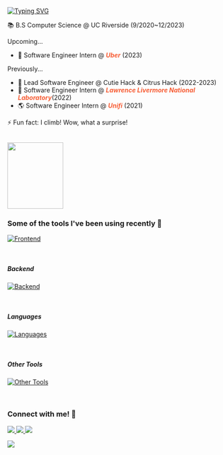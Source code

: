 [![Typing SVG](https://readme-typing-svg.herokuapp.com?color=F75E36FF&lines=%F0%9F%91%8B+Hi%2C+I%E2%80%99m+Minsoo+Kim)](https://git.io/typing-svg)

📚 B.S Computer Science @ UC Riverside (9/2020~12/2023)

Upcoming...
- 🚗 Software Engineer Intern @ <span style="color:#F75E36FF">***Uber***</span> (2023)

<!-- Some of my work at UCR...
- 💻 Lead Software Engineer for Citrus Hack
- 💻 Lead Software Engineer for Cutie Hack
- 💻 Software Engineer @ Prytaneum (UCR School of Public Policy)
- 👨‍🎓 Undergraduate Learning Assistant (Tutor) for an upper-division CS course (CS100)
- 🧑‍💼 Linux System Administrator for LockdownV12 (1st place 🥇) 
- 🧑‍💼 Linux System Administrator for LockdownV13 (2nd place 🥈)
- 💯 Grader for CS10B
- 💯 Grader for CS100
- 💰 Treasurer for CyberSecurity@UCR -->

Previously...
- 🍊 Lead Software Engineer @ Cutie Hack & Citrus Hack (2022-2023)
- 🚀 Software Engineer Intern @ <span style="color:#F75E36FF">***Lawrence Livermore National Laboratory***</span>(2022)
- 🌎 Software Engineer Intern @ <span style="color:#F75E36FF">***Unifi***</span> (2021)

⚡ Fun fact: I climb! Wow, what a surprise!

<br>

<img width="50%" src="https://github-readme-streak-stats.herokuapp.com/?user=minsooerickim&theme=codestackr&" height="150em"/>

<br>

### Some of the tools I've been using recently 🧰
[![Frontend](https://skillicons.dev/icons?i=react,next,angular,tailwind&perline=10)](https://skillicons.dev)

<br>

##### Backend
[![Backend](https://skillicons.dev/icons?i=graphql,prisma,redis,firebase,mongo,postgres,mysql,sqlite,nodejs,fastapi,express,docker,vercel,heroku,jest,kubernetes&perline=10)](https://skillicons.dev)

<br>

##### Languages

[![Languages](https://skillicons.dev/icons?i=py,ts,cpp,rust,html,css,java,js,bash,scala,latex,md,regex&perline=10)](https://skillicons.dev)

<br>

##### Other Tools
[![Other Tools](https://skillicons.dev/icons?i=postman,figma,linux,raspberrypi,aws,gcp,azure,nginx&perline=10)](https://skillicons.dev)

<!-- <div align="center">
  <p align="center" width="100%">
    <img width="50%" src="https://github-readme-streak-stats.herokuapp.com/?user=minsooerickim&theme=codestackr&" height="150em"/>
    <img width="49%" src="https://github-readme-stats.vercel.app/api/top-langs?username=minsooerickim&theme=codeSTACKr&show_icons=true&locale=en&layout=compact" height="150em"/> 
  </p>
</div> -->

<br>

<!-- [![minsoo's wakatime stats](https://github-readme-stats.vercel.app/api/wakatime?username=minsooerickim&bg_color=0D1117&text_color=F0F6FC)](https://github.com/minsooerickim/github-readme-stats) -->

### Connect with me! 🤝
<a href="https://www.linkedin.com/in/minsookime/" target="_blank">
    <img src="https://img.shields.io/badge/linkedin%20-%230077B5.svg?&style=for-the-badge&logo=linkedin&logoColor=white"/>
</a>
<a href="https://minsoo.vercel.app/" target="_blank">
    <img src="https://img.shields.io/badge/website-000000?style=for-the-badge&logo=About.me&logoColor=white">
</a>
<a href="mailto:minsooerickim@gmail.com" target="_blank">
    <img src="https://img.shields.io/badge/Gmail-D14836?style=for-the-badge&logo=gmail&logoColor=white" target="_blank">
</a>

<br>

![](https://komarev.com/ghpvc/?username=minsooerickim&color=blue)
